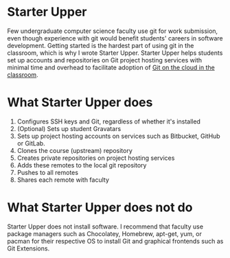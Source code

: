 # Starter Upper

Few undergraduate computer science faculty use git for work submission, even though experience with git would benefit students' careers in software development.
Getting started is the hardest part of using git in the classroom, which is why I wrote Starter Upper.
Starter Upper helps students set up accounts and repositories on Git project hosting services with minimal time and overhead to facilitate adoption of [Git on the cloud in the classroom](http://db.grinnell.edu/sigcse/sigcse2013/Program/viewAcceptedProposal.pdf?sessionType=paper&sessionNumber=257).

# What Starter Upper does

1. Configures SSH keys and Git, regardless of whether it's installed
2. (Optional) Sets up student Gravatars
3. Sets up project hosting accounts on services such as Bitbucket, GitHub or GitLab.
4. Clones the course (upstream) repository
5. Creates private repositories on project hosting services
6. Adds these remotes to the local git repository
7. Pushes to all remotes
8. Shares each remote with faculty

# What Starter Upper does not do

Starter Upper does not install software.
I recommend that faculty use package managers such as Chocolatey, Homebrew, apt-get, yum, or pacman for their respective OS to install Git and graphical frontends such as Git Extensions.